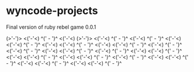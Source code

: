 # wyncode-projects

Final version of ruby rebel game 0.0.1

(>'-')> <('-'<) ^(' - ')^ <('-'<) (>'-')> <('-'<) ^(' - ')^ <('-'<) ^(' - ')^ <('-'<) <('-'<) ^(' - ')^ <('-'<) <('-'<) ^(' - ')^ <('-'<) <('-'<) ^(' - ')^ <('-'<) ^(' - ')^ <('-'<) ^(' - ')^ <('-'<) <('-'<) ^(' - ')^ <('-'<) ^(' - ')^ <('-'<) <('-'<) ^(' - ')^ <('-'<) <('-'<) ^(' - ')^ <('-'<) <('-'<) ^(' - ')^ <('-'<) ^(' - ')^ <('-'<) <('-'<) ^(' - ')^ <('-'<) <('-'<) ^(' - ')^ <('-'<) <('-'<) ^(' - ')^
